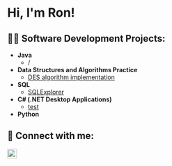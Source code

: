 <h1>Hi, I'm Ron! <br/></h1>

<h2>👨‍💻 Software Development Projects:</h2>

- <b> Java  </b>
  - /
- <b>Data Structures and Algorithms Practice </b>
  - [DES algorithm implementation](https://github.com/RonDahan23/DES-Algorithm-Implementation.git)
- <b>SQL</b>
  - [SQLExplorer](https://github.com/RonDahan23/SQLExplorer.git)
- <b>C# (.NET Desktop Applications)</b>
  - [test](https://github.com/RonDahan23/4-In-a-Row.git)
- <b>Python</b>



<h2> 🤳 Connect with me:</h2>

[<img align="left" alt="JoshMadakor | LinkedIn" width="22px" src="https://cdn.jsdelivr.net/npm/simple-icons@v3/icons/linkedin.svg" />][linkedin]


[linkedin]: https://www.linkedin.com/in/r-dahan

<!--

Here are some ideas to get you started:

- 🔭 I’m currently working on ...
- 🌱 I’m currently learning ...
- 👯 I’m looking to collaborate on ...
- 🤔 I’m looking for help with ...
- 💬 Ask me about ...
- 📫 How to reach me: ...
- 😄 Pronouns: ...
- ⚡ Fun fact: ...
-->
